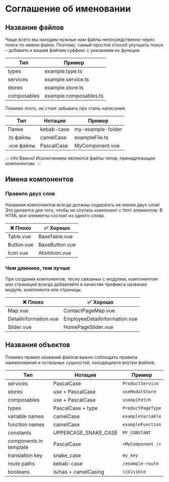 # Соглашение об именовании

## Название файлов

Чаще всего мы находим нужные нам файлы непосредственно через поиск по имени файла.
Поэтому, самый простой способ улучшить поиск – добавить к вашим файлам суффикс с указанием их функции.

| Тип         | Пример                 |
|-------------|------------------------|
| types       | example.type.ts        |
| services    | example.service.ts     |
| stores      | example.store.ts       |
| composables | example.composables.ts |

Помимо этого, не стоит забывать про стиль написания.

| Тип        | Нотация    | Пример            |
|------------|------------|-------------------|
| Папки      | kebab-case | my-example-folder |
| .ts файлы  | camelCase  | exampleFile.ts    |  
| .vue файлы | PascalCase | MyComponent.vue   |  

::: info Важно!
Исключением являются файлы типов, принадлежащие компонентам.
:::
## Имена компонентов

### Правило двух слов

Названия компонентов всегда должны содержать не менее двух слов! Это делается для того, чтобы не спутать компонент с
html элементом. В HTML все элементы состоят из одного слова.

| ❌ Плохо    | ✅ Хорошо       |
|------------|----------------|
| Table.vue  | BaseTable.vue  |
| Button.vue | BaseButton.vue |
| Icon.vue   | AtomIcon.vue   |

### Чем длиннее, тем лучше

При создании компонентов, тесно связаных с модулем, компонентом или страницей всегда добавляйте в качестве префикса
название модуля, компонента или страницы.

| ❌ Плохо               | ✅ Хорошо                      |
|-----------------------|-------------------------------|
| Map.vue               | ContactPageMap.vue            |
| DetailInformation.vue | EmployeeDetailInformation.vue |
| Slider.vue            | HomePageSlider.vue            |

## Названия объектов

Помимо правил названий файлов важно соблюдать правила наименования и остальных сущностей, находящиеся внутри файлов.

| Тип                    | Нотация               | Пример             |
|------------------------|-----------------------|--------------------|
| services               | PascalCase            | `ProductService`   |
| stores                 | use + PascalCase      | `useModalStore`    |
| composables            | use + PascalCase      | `useApiFetch`      |
| types                  | PascalCase + type     | `ProductPageType`  |
| variable names         | 	camelCase            | 	`exampleVariable` |
| function names         | 	camelCase            | 	`exampleFunction` |
| constants	             | UPPERCASE_SNAKE_CASE	 | `MY_CONSTANT`      |
| components in template | 	PascalCase           | 	`<MyComponent />` |
| translation key	       | snake_case            | 	`my_key`          |
| route paths	           | kebab-case            | 	`/example-route`  |
| booleans               | 	is/has + camelCasing | 	`isVisible`       |
